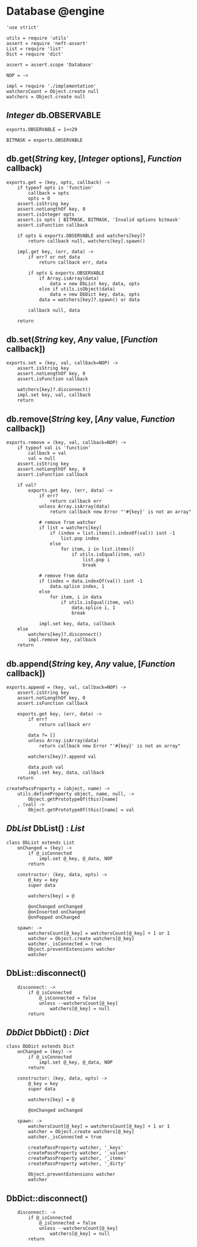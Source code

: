 Database @engine
================

	'use strict'

	utils = require 'utils'
	assert = require 'neft-assert'
	List = require 'list'
	Dict = require 'dict'

	assert = assert.scope 'Database'

	NOP = ->

	impl = require './implementation'
	watchersCount = Object.create null
	watchers = Object.create null

*Integer* db.OBSERVABLE
-----------------------

	exports.OBSERVABLE = 1<<29

	BITMASK = exports.OBSERVABLE

db.get(*String* key, [*Integer* options], *Function* callback)
--------------------------------------------------------------

	exports.get = (key, opts, callback) ->
		if typeof opts is 'function'
			callback = opts
			opts = 0
		assert.isString key
		assert.notLengthOf key, 0
		assert.isInteger opts
		assert.is opts | BITMASK, BITMASK, 'Invalid options bitmask'
		assert.isFunction callback

		if opts & exports.OBSERVABLE and watchers[key]?
			return callback null, watchers[key].spawn()

		impl.get key, (err, data) ->
			if err? or not data
				return callback err, data

			if opts & exports.OBSERVABLE
				if Array.isArray(data)
					data = new DbList key, data, opts
				else if utils.isObject(data)
					data = new DbDict key, data, opts
				data = watchers[key]?.spawn() or data

			callback null, data

		return

db.set(*String* key, *Any* value, [*Function* callback])
--------------------------------------------------------

	exports.set = (key, val, callback=NOP) ->
		assert.isString key
		assert.notLengthOf key, 0
		assert.isFunction callback

		watchers[key]?.disconnect()
		impl.set key, val, callback
		return

db.remove(*String* key, [*Any* value, *Function* callback])
-----------------------------------------------------------

	exports.remove = (key, val, callback=NOP) ->
		if typeof val is 'function'
			callback = val
			val = null
		assert.isString key
		assert.notLengthOf key, 0
		assert.isFunction callback

		if val?
			exports.get key, (err, data) ->
				if err?
					return callback err
				unless Array.isArray(data)
					return callback new Error "'#{key}' is not an array"

				# remove from watcher
				if list = watchers[key]
					if (index = list.items().indexOf(val)) isnt -1
						list.pop index
					else
						for item, i in list.items()
							if utils.isEqual(item, val)
								list.pop i
								break

				# remove from data
				if (index = data.indexOf(val)) isnt -1
					data.splice index, 1
				else
					for item, i in data
						if utils.isEqual(item, val)
							data.splice i, 1
							break

				impl.set key, data, callback
		else
			watchers[key]?.disconnect()
			impl.remove key, callback
		return

db.append(*String* key, *Any* value, [*Function* callback])
-----------------------------------------------------------

	exports.append = (key, val, callback=NOP) ->
		assert.isString key
		assert.notLengthOf key, 0
		assert.isFunction callback

		exports.get key, (err, data) ->
			if err?
				return callback err

			data ?= []
			unless Array.isArray(data)
				return callback new Error "'#{key}' is not an array"

			watchers[key]?.append val

			data.push val
			impl.set key, data, callback
		return

	createPassProperty = (object, name) ->
		utils.defineProperty object, name, null, ->
			Object.getPrototypeOf(this)[name]
		, (val) ->
			Object.getPrototypeOf(this)[name] = val

*DbList* DbList() : *List*
--------------------------

	class DbList extends List
		onChanged = (key) ->
			if @_isConnected
				impl.set @_key, @_data, NOP
			return

		constructor: (key, data, opts) ->
			@_key = key
			super data

			watchers[key] = @

			@onChanged onChanged
			@onInserted onChanged
			@onPopped onChanged

		spawn: ->
			watchersCount[@_key] = watchersCount[@_key] + 1 or 1
			watcher = Object.create watchers[@_key]
			watcher._isConnected = true
			Object.preventExtensions watcher
			watcher

DbList::disconnect()
--------------------

		disconnect: ->
			if @_isConnected
				@_isConnected = false
				unless --watchersCount[@_key]
					watchers[@_key] = null
			return

*DbDict* DbDict() : *Dict*
--------------------------

	class DbDict extends Dict
		onChanged = (key) ->
			if @_isConnected
				impl.set @_key, @_data, NOP
			return

		constructor: (key, data, opts) ->
			@_key = key
			super data

			watchers[key] = @

			@onChanged onChanged

		spawn: ->
			watchersCount[@_key] = watchersCount[@_key] + 1 or 1
			watcher = Object.create watchers[@_key]
			watcher._isConnected = true

			createPassProperty watcher, '_keys'
			createPassProperty watcher, '_values'
			createPassProperty watcher, '_items'
			createPassProperty watcher, '_dirty'

			Object.preventExtensions watcher
			watcher

DbDict::disconnect()
--------------------

		disconnect: ->
			if @_isConnected
				@_isConnected = false
				unless --watchersCount[@_key]
					watchers[@_key] = null
			return

